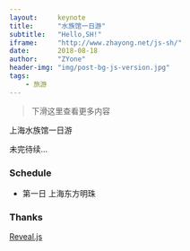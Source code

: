 ```yaml
---
layout:     keynote
title:      "水族馆一日游"
subtitle:   "Hello,SH!"
iframe:     "http://www.zhayong.net/js-sh/"
date:       2018-08-18
author:     "ZYone"
header-img: "img/post-bg-js-version.jpg"
tags:
    - 旅游
---
```



> 下滑这里查看更多内容

上海水族馆一日游

未完待续...


### Schedule

- 第一日 上海东方明珠

### Thanks

[Reveal.js](http://lab.hakim.se/reveal-js)
